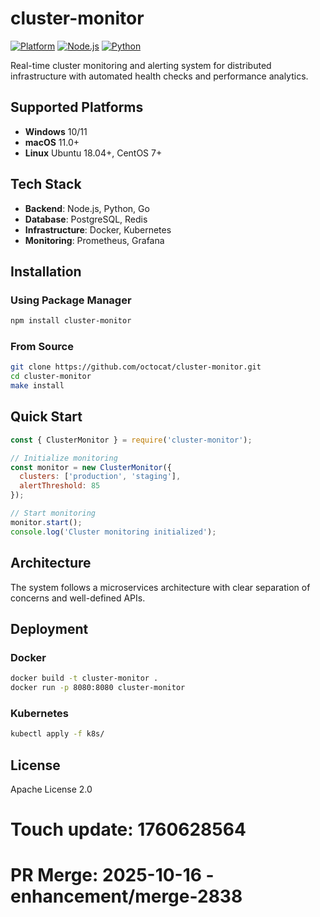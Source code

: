 # cluster-monitor

[![Platform](https://img.shields.io/badge/platform-windows%20%7C%20macos%20%7C%20linux-lightgrey)]()
[![Node.js](https://img.shields.io/badge/node.js-18.x-green)]()
[![Python](https://img.shields.io/badge/python-3.8+-blue)]()

Real-time cluster monitoring and alerting system for distributed infrastructure with automated health checks and performance analytics.

## Supported Platforms

- **Windows** 10/11
- **macOS** 11.0+
- **Linux** Ubuntu 18.04+, CentOS 7+

## Tech Stack

- **Backend**: Node.js, Python, Go
- **Database**: PostgreSQL, Redis
- **Infrastructure**: Docker, Kubernetes
- **Monitoring**: Prometheus, Grafana

## Installation

### Using Package Manager

```bash
npm install cluster-monitor
```

### From Source

```bash
git clone https://github.com/octocat/cluster-monitor.git
cd cluster-monitor
make install
```

## Quick Start

```javascript
const { ClusterMonitor } = require('cluster-monitor');

// Initialize monitoring
const monitor = new ClusterMonitor({
  clusters: ['production', 'staging'],
  alertThreshold: 85
});

// Start monitoring
monitor.start();
console.log('Cluster monitoring initialized');
```

## Architecture

The system follows a microservices architecture with clear separation of concerns and well-defined APIs.

## Deployment

### Docker

```bash
docker build -t cluster-monitor .
docker run -p 8080:8080 cluster-monitor
```

### Kubernetes

```bash
kubectl apply -f k8s/
```

## License

Apache License 2.0

# Touch update: 1760628564

# PR Merge: 2025-10-16 - enhancement/merge-2838
